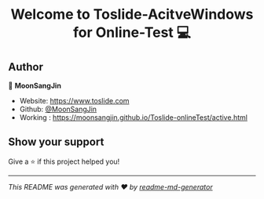 <h1 align="center">Welcome to Toslide-AcitveWindows for Online-Test 💻</h1>
<p>
</p>

## Author

👤 **MoonSangJin**

- Website: https://www.toslide.com
- Github: [@MoonSangJin](https://github.com/MoonSangJin)
- Working : https://moonsangjin.github.io/Toslide-onlineTest/active.html

## Show your support

Give a ⭐️ if this project helped you!

---

_This README was generated with ❤️ by [readme-md-generator](https://github.com/kefranabg/readme-md-generator)_
